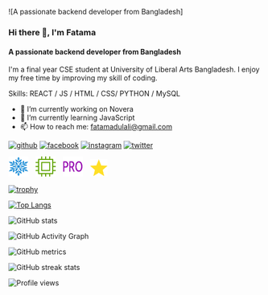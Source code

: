 ![A passionate backend developer from Bangladesh]


### Hi there 👋, I'm Fatama
#### A passionate backend developer from Bangladesh


I'm a final year CSE student at University of Liberal Arts Bangladesh. I enjoy my free time by improving my skill of coding.

Skills: REACT / JS / HTML / CSS/ PYTHON / MySQL

- 🔭 I’m currently working on Novera 
- 🌱 I’m currently learning JavaScript 
- 📫 How to reach me: fatamadulali@gmail.com 


[<img src='https://cdn.jsdelivr.net/npm/simple-icons@3.0.1/icons/github.svg' alt='github' height='40'>](https://github.com/https://github.com/Dulali)  [<img src='https://cdn.jsdelivr.net/npm/simple-icons@3.0.1/icons/facebook.svg' alt='facebook' height='40'>](https://www.facebook.com/https://www.facebook.com/fatama.dulali/)  [<img src='https://cdn.jsdelivr.net/npm/simple-icons@3.0.1/icons/instagram.svg' alt='instagram' height='40'>](https://www.instagram.com/https://www.instagram.com/Fatama_dulali/)  [<img src='https://cdn.jsdelivr.net/npm/simple-icons@3.0.1/icons/twitter.svg' alt='twitter' height='40'>](https://twitter.com/https://twitter.com/FDulali)  

<a href='https://archiveprogram.github.com/'><img src='https://raw.githubusercontent.com/acervenky/animated-github-badges/master/assets/acbadge.gif' width='40' height='40'></a> <a href='https://docs.github.com/en/developers'><img src='https://raw.githubusercontent.com/acervenky/animated-github-badges/master/assets/devbadge.gif' width='40' height='40'></a> <a href='https://github.com/pricing'><img src='https://raw.githubusercontent.com/acervenky/animated-github-badges/master/assets/pro.gif' width='40' height='40'></a> <a href='https://stars.github.com/'><img src='https://raw.githubusercontent.com/acervenky/animated-github-badges/master/assets/starbadge.gif' width='35' height='35'></a> 

[![trophy](https://github-profile-trophy.vercel.app/?username=https://github.com/Dulali)](https://github.com/ryo-ma/github-profile-trophy)

[![Top Langs](https://github-readme-stats.vercel.app/api/top-langs/?username=https://github.com/Dulali)](https://github.com/anuraghazra/github-readme-stats)

![GitHub stats](https://github-readme-stats.vercel.app/api?username=https://github.com/Dulali&show_icons=true&count_private=true)  

![GitHub Activity Graph](https://activity-graph.herokuapp.com/graph?username=https://github.com/Dulali)  

![GitHub metrics](https://metrics.lecoq.io/https://github.com/Dulali)  

![GitHub streak stats](https://github-readme-streak-stats.herokuapp.com/?user=https://github.com/Dulali)  

![Profile views](https://gpvc.arturio.dev/https://github.com/Dulali)  
